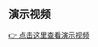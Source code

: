 ## 演示视频

[👉 点击这里查看演示视频](https://github.com/liyihan1105/AVCLNet/main/AVCLdemo/AVCLdemo.avi?raw=true)
